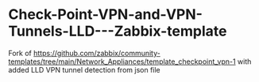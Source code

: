 # Check-Point-VPN-and-VPN-Tunnels-LLD---Zabbix-template
Fork of https://github.com/zabbix/community-templates/tree/main/Network_Appliances/template_checkpoint_vpn-1 with added LLD VPN tunnel detection from json file
